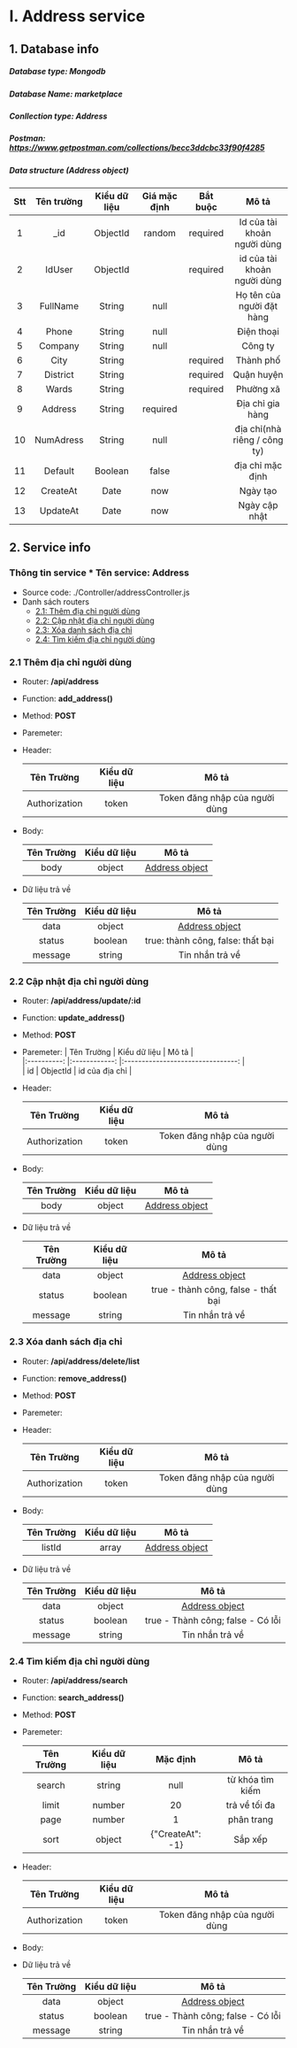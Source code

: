 # I. Address service
## 1. Database info
##### Database type: Mongodb
##### Database Name: marketplace
##### Conllection type: Address
##### Postman: https://www.getpostman.com/collections/becc3ddcbc33f90f4285 
##### Data structure (Address object)

|Stt|Tên trường| Kiểu dữ liệu | Giá mặc định | Bắt buộc | Mô tả |
|:------------------:|:------------------:  |:------------:    |:----------------:    |:--------:    |:--------------------------------------------------:  |  
|1| _id               | ObjectId  | random | required | Id của tài khoản người dùng |
|2| IdUser               | ObjectId  |  | required | id của tài khoản người dùng |
|3| FullName               | String  | null |  | Họ tên của người đặt hàng |
|4| Phone               | String  | null |  | Điện thoại |
|5| Company               | String  | null |  | Công ty |
|6| City               | String  |  | required | Thành phố |
|7| District               | String  |  | required | Quận huyện |
|8| Wards               | String  |  | required | Phường xã |
|9| Address               | String  | required  |  | Địa chỉ gia hàng |
|10| NumAdress               | String  | null |  | địa chỉ(nhà riêng / công ty) |
|11| Default               | Boolean  | false |  | địa chỉ mặc định |
|12| CreateAt         | Date  | now |  | Ngày tạo |
|13| UpdateAt         | Date  | now |  | Ngày cập nhật |

## 2. Service info  
### Thông tin service * Tên service: **Address**  
* Source code: ./Controller/addressController.js  
* Danh sách routers  
   * [2.1: Thêm địa chỉ người dùng](#21--thêm-địa-chỉ-người-dùng)  
   * [2.2: Cập nhật địa chỉ người dùng](#22--cập-nhật-địa-chỉ-người-dùng)  
   * [2.3: Xóa danh sách địa chỉ](#23-xóa-danh-sách-địa-chỉ)
   * [2.4: Tìm kiếm địa chỉ người dùng](#24-tìm-kiếm-địa-chỉ-người-dùng)
  
### 2.1  Thêm địa chỉ người dùng
 - Router: **/api/address**  
 - Function: **add_address()**  
 - Method: **POST**
 - Paremeter: 
 - Header:

    | Tên Trường  | Kiểu dữ liệu     |               Mô tả                  |  
    |:----------:  |:------------:    |:--------------------------------:    |  
    |    Authorization     |    token |         Token đăng nhập của người dùng      |

 - Body:

    | Tên Trường  | Kiểu dữ liệu     |               Mô tả                  |  
    |:----------:  |:------------:    |:--------------------------------:    |  
    |    body     |    object |         [ Address object](#data-structure-address-object)      |

- Dữ liệu trả về

    | Tên Trường   | Kiểu dữ liệu     |                        Mô tả                         |  
    |:----------:  |:------------:    |:---------------------------------------------------: |  
    |   data      |    object        | [ Address object](#data-structure-address-object)|  
    |   status     |    boolean         | true: thành công, false: thất bại                          |  
    |   message    |    string        | Tin nhắn trả về                                      |  
  
### 2.2  Cập nhật địa chỉ người dùng  
 - Router: **/api/address/update/:id**  
 - Function: **update_address()**  
 - Method: **POST**
 - Paremeter: 
    | Tên Trường  | Kiểu dữ liệu     |               Mô tả                  |  
    |:----------:  |:------------:    |:--------------------------------:    |  
    |    id     |    ObjectId |         id của địa chỉ      |

 - Header:

    | Tên Trường  | Kiểu dữ liệu     |               Mô tả                  |  
    |:----------:  |:------------:    |:--------------------------------:    |  
    |    Authorization     |    token |         Token đăng nhập của người dùng      |

 - Body:

    | Tên Trường  | Kiểu dữ liệu     |               Mô tả                  |  
    |:----------:  |:------------:    |:--------------------------------:    |  
    |    body     |    object |         [ Address object](#data-structure-address-object)      |
    

- Dữ liệu trả về

    | Tên Trường   | Kiểu dữ liệu     |                        Mô tả                         |  
    |:----------:  |:------------:    |:---------------------------------------------------: |  
    |   data       |    object        | [ Address object](#data-structure-address-object)  |  
    |   status     |    boolean       | true - thành công, false - thất bại                  |  
    |   message    |    string        | Tin nhắn trả về                                      |  
  
### 2.3 Xóa danh sách địa chỉ  
 - Router: **/api/address/delete/list**  
 - Function: **remove_address()**  
 - Method: **POST**
 - Paremeter: 
- Header:

    | Tên Trường  | Kiểu dữ liệu     |               Mô tả                  |  
    |:----------:  |:------------:    |:--------------------------------:    |  
    |    Authorization     |    token |         Token đăng nhập của người dùng      |

 - Body:

    | Tên Trường  | Kiểu dữ liệu     |               Mô tả                  |  
    |:----------:  |:------------:    |:--------------------------------:    |  
    |    listId     |    array |         [ Address object](#data-structure-address-object)      |

- Dữ liệu trả về

    | Tên Trường   | Kiểu dữ liệu     |                        Mô tả                         |  
    |:----------:  |:------------:    |:---------------------------------------------------: |  
    |   data      |    object        | [ Address object](#data-structure-address-object)     |  
    |   status     |    boolean         | true - Thành công; false - Có lỗi                           |  
    |   message    |    string        | Tin nhắn trả về                                      |  

### 2.4 Tìm kiếm địa chỉ người dùng  
 - Router: **/api/address/search**  
 - Function: **search_address()**  
 - Method: **POST**
 - Paremeter: 

    | Tên Trường  | Kiểu dữ liệu     |   Mặc định        |    Mô tả                  |  
    |:----------:  |:------------:|:------------:    |:--------------------------------:    |  
    |    search     |    string |     null    |từ khóa tìm kiếm      |
    |    limit     |    number |       20  | trả về tối đa      |
    |    page     |    number |       1  |phân trang      |
    |    sort     |    object |       {"CreateAt": -1}  |Sắp xếp      |

 - Header:

    | Tên Trường  | Kiểu dữ liệu     |               Mô tả                  |  
    |:----------:  |:------------:    |:--------------------------------:    |  
    |    Authorization     |    token |         Token đăng nhập của người dùng      |
    
  - Body:


- Dữ liệu trả về

    | Tên Trường   | Kiểu dữ liệu     |                        Mô tả                         |  
    |:----------:  |:------------:    |:---------------------------------------------------: |  
    |   data      |    object        | [ Address object](#data-structure-address-object)     |  
    |   status     |    boolean         | true - Thành công; false - Có lỗi                           |  
    |   message    |    string        | Tin nhắn trả về                                      |  

